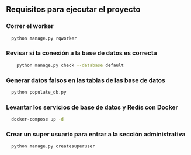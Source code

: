 


## Requisitos para ejecutar el proyecto 

### Correr el worker
```bash
  python manage.py rqworker
```

### Revisar si la conexión a la base de datos es correcta

```bash
    python manage.py check --database default
```

### Generar datos falsos en las tablas de las base de datos
```bash
  python populate_db.py
```

### Levantar los servicios de base de datos y Redis con Docker
```bash
  docker-compose up -d
```

### Crear un super usuario para entrar a la sección administrativa
```bash
  python manage.py createsuperuser 
```
